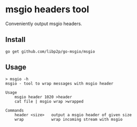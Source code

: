 # msgio headers tool

Conveniently output msgio headers.

## Install

```
go get github.com/libp2p/go-msgio/msgio
```

## Usage

```
> msgio -h
msgio - tool to wrap messages with msgio header

Usage
    msgio header 1020 >header
    cat file | msgio wrap >wrapped

Commands
    header <size>   output a msgio header of given size
    wrap            wrap incoming stream with msgio
```
